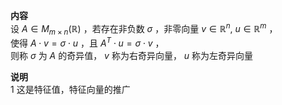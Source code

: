 **内容**  
设 $A\in M_{m\times n}(\mathbb{R})$ ，若存在非负数 $\sigma$ ，非零向量 $v\in\mathbb{R}^n,\ u\in\mathbb{R}^m$ ，  
使得 $A\cdot v=\sigma\cdot u$ ，且 $A^T\cdot u=\sigma\cdot v$ ，  
则称 $\sigma$ 为 $A$ 的奇异值， $v$ 称为右奇异向量， $u$ 称为左奇异向量  
  
**说明**  
1 这是特征值，特征向量的推广  
